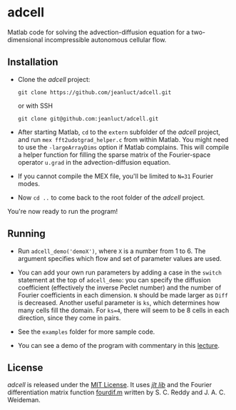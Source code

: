 # adcell

Matlab code for solving the advection-diffusion equation for a
two-dimensional incompressible autonomous cellular flow.

## Installation

- Clone the *adcell* project:
  ```
  git clone https://github.com/jeanluct/adcell.git
  ```
  or with SSH
  ```
  git clone git@github.com:jeanluct/adcell.git
  ```

- After starting Matlab, `cd` to the `extern` subfolder of the
  *adcell* project, and run `mex fft2udotgrad_helper.c` from within
  Matlab.  You might need to use the `-largeArrayDims` option if
  Matlab complains.  This will compile a helper function for filling
  the sparse matrix of the Fourier-space operator `u.grad` in the
  advection-diffusion equation.

- If you cannot compile the MEX file, you'll be limited to `N=31`
  Fourier modes.

- Now `cd ..` to come back to the root folder of the *adcell* project.

You're now ready to run the program!

## Running

- Run `adcell_demo('demoX')`, where `X` is a number from 1 to 6.  The
  argument specifies which flow and set of parameter values are used.

- You can add your own run parameters by adding a case in the `switch`
  statement at the top of `adcell_demo`: you can specify the diffusion
  coefficient (effectively the inverse Peclet number) and the number
  of Fourier coefficients in each dimension.  `N` should be made
  larger as `Diff` is decreased.  Another useful parameter is `ks`,
  which determines how many cells fill the domain.  For `ks=4`, there
  will seem to be 8 cells in each direction, since they come in pairs.

- See the `examples` folder for more sample code.

- You can see a demo of the program with commentary in this [lecture][1].

## License

*adcell* is released under the [MIT License][2].  It uses [*jlt
lib*][3] and the Fourier differentiation matrix function
[fourdif.m][4] written by S. C. Reddy and J. A. C. Weideman.

[1]: https://youtu.be/-uqkG1i3UHU
[2]: https://github.com/jeanluct/adcell/raw/master/LICENSE
[3]: https://github.com/jeanluct/jlt
[4]: http://appliedmaths.sun.ac.za/~weideman/research/differ.html
